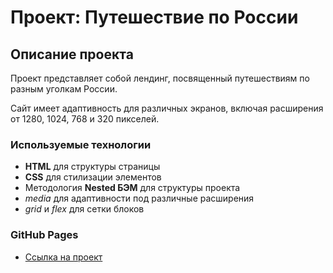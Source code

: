 # Проект: Путешествие по России

## Описание проекта
Проект представляет собой лендинг, посвященный путешествиям по разным уголкам России.

Сайт имеет адаптивность для различных экранов, включая расширения от 1280, 1024, 768 и 320 пикселей.

### **Используемые технологии**

* **HTML** для структуры страницы
* **CSS** для стилизации элементов
* Методология **Nested БЭМ** для структуры проекта
* *media* для адаптивности под различные расширения
* *grid* и *flex* для сетки блоков

### **GitHub Pages**
* [Ссылка на проект](https://udazzzz.github.io/russian-travel_landing/)